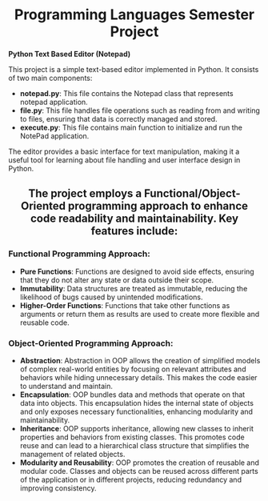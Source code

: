 <h1 align="center">Programming Languages Semester Project</h1> 

**Python Text Based Editor (Notepad)**

This project is a simple text-based editor implemented in Python. It consists of two main components:

- **notepad.py**: This file contains the Notepad class that represents notepad application.
- **file.py**: This file handles file operations such as reading from and writing to files, ensuring that data is correctly managed and stored.
- **execute.py**: This file contains main function to initialize and run the NotePad application.

The editor provides a basic interface for text manipulation, making it a useful tool for learning about file handling and user interface design in Python.
<br>

<h2 align="center"> The project employs a Functional/Object-Oriented programming approach to enhance code readability and maintainability. Key features include: </h2>

### Functional Programming Approach:

- **Pure Functions**: Functions are designed to avoid side effects, ensuring that they do not alter any state or data outside their scope.
- **Immutability**: Data structures are treated as immutable, reducing the likelihood of bugs caused by unintended modifications.
- **Higher-Order Functions**: Functions that take other functions as arguments or return them as results are used to create more flexible and reusable code.

### Object-Oriented Programming Approach:
- **Abstraction**: Abstraction in OOP allows the creation of simplified models of complex real-world entities by focusing on relevant attributes and behaviors while hiding unnecessary details. This makes the code easier to understand and maintain.
- **Encapsulation**: OOP bundles data and methods that operate on that data into objects. This encapsulation hides the internal state of objects and only exposes necessary functionalities, enhancing modularity and maintainability.
- **Inheritance**: OOP supports inheritance, allowing new classes to inherit properties and behaviors from existing classes. This promotes code reuse and can lead to a hierarchical class structure that simplifies the management of related objects.
- **Modularity and Reusability**: OOP promotes the creation of reusable and modular code. Classes and objects can be reused across different parts of the application or in different projects, reducing redundancy and improving consistency.

